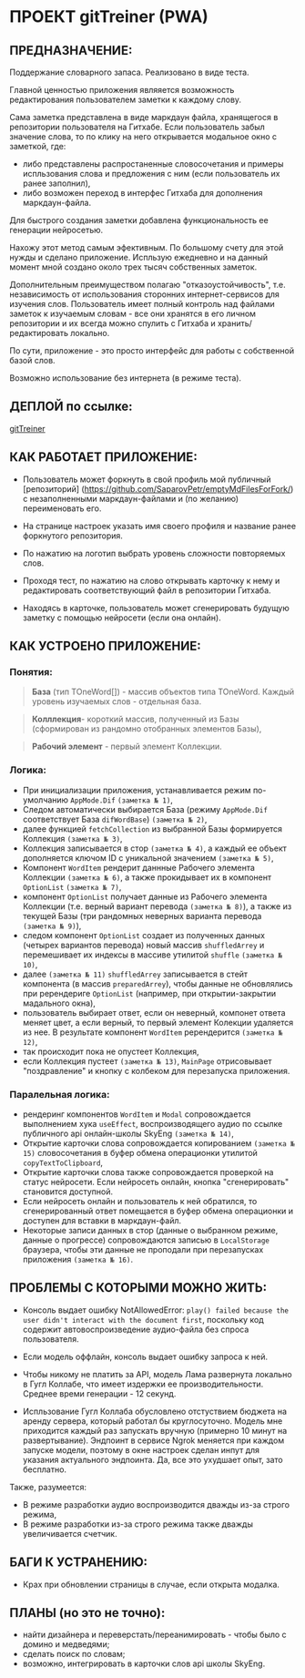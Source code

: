 # ПРОЕКТ gitTreiner (PWA)

## ПРЕДНАЗНАЧЕНИЕ:

Поддержание словарного запаса.
Реализовано в виде теста.

Главной ценностью приложения являяется возможность редактирования пользователем заметки к каждому слову.

Сама заметка представлена в виде маркдаун файла, хранящегося в репозитории пользователя на Гитхабе. Если пользователь забыл значение слова, то по клику на него открывается модальное окно с заметкой, где:

- либо представлены распростаненные словосочетания и примеры испльзования слова и предложения с ним (если пользователь их ранее заполнил),
- либо возможен переход в интерфес Гитхаба для дополнения маркдаун-файла.

Для быстрого создания заметки добавлена функциональность ее генерации нейросетью.

Нахожу этот метод самым эфективным. По большому счету для этой нужды и сделано приложение. Испльзую ежедневно и на данный момент мной создано около трех тысяч собственных заметок.

Дополнительным преимуществом полагаю "отказоустойчивость", т.е. независимость от использования сторонних интернет-сервисов для изучения слов. Пользователь имеет полный контроль над файлами заметок к изучаемым словам - все они хранятся в его личном репозитории и их всегда можно спулить с Гитхаба и хранить/редактировать локально.

По сути, приложение - это просто интерфейс для работы с собственной базой слов.

Возможно использование без интернета (в режиме теста).

## ДЕПЛОЙ по ссылке:

[gitTreiner](https://saparovpetr.github.io/gitTreiner/)

## КАК РАБОТАЕТ ПРИЛОЖЕНИЕ:

- Пользователь может форкнуть в свой профиль мой публичный [репозиторий] (https://github.com/SaparovPetr/emptyMdFilesForFork/) с незаполненными маркдаун-файлами и (по желанию) переименовать его.

- На странице настроек указать имя своего профиля и название ранее форкнутого репозитория.

- По нажатию на логотип выбрать уровень сложности повторяемых слов.

- Проходя тест, по нажатию на слово открывать карточку к нему и редактировать соответствующий файл в репозитории Гитхаба.

- Находясь в карточке, пользователь может сгенерировать будущую заметку с помощью нейросети (если она онлайн).

## КАК УСТРОЕНО ПРИЛОЖЕНИЕ:

### Понятия:

> **База** (тип TOneWord[]) - массив объектов типа TOneWord. Каждый уровень изучаемых слов - отдельная база.

> **Колллекция**- короткий массив, полученный из Базы (сформирован из рандомно отобранных элементов Базы),

> **Рабочий элемент** - первый элемент Коллекции.

### Логика:

- При инициализации приложения, устанавливается режим по-умолчанию `AppMode.Dif` `(заметка № 1)`,
- Следом автоматически выбирается База (режиму `AppMode.Dif` соответствует База `difWordBase`) `(заметка № 2)`,
- далее функцией `fetchCollection` из выбранной Базы формируется Коллекция `(заметка № 3)`,
- Коллекция записывается в стор `(заметка № 4)`, а каждый ее объект дополняется ключом ID с уникальной значением `(заметка № 5)`,
- Компонент `WordItem` рендерит даннные Рабочего элемента Коллекции `(заметка № 6)`, а также прокидывает их в компонент `OptionList` `(заметка № 7)`,
- компонент `OptionList` получает данные из Рабочего элемента Коллекции (т.е. верный вариант перевода `(заметка № 8)`), а также из текущей Базы (три рандомных неверных варианта перевода `(заметка № 9)`),
- следом компонент `OptionList` создает из полученных данных (четырех вариантов перевода) новый массив `shuffledArrey` и перемешивает их индексы в массиве утилитой `shuffle` `(заметка № 10)`,
- далее `(заметка № 11)` `shuffledArrey` записывается в стейт компонента (в массив `preparedArrey`), чтобы данные не обновлялись при ререндериге `OptionList` (например, при открытии-закрытии мадального окна),
- пользователь выбирает ответ, если он неверный, компонет ответа меняет цвет, а если верный, то первый элемент Колекции удаляется из нее. В результате компонент `WordItem` ререндерится `(заметка № 12)`,
- так происходит пока не опустеет Коллекция,
- если Коллекция пустеет `(заметка № 13)`, `MainPage` отрисовывает "поздравление" и кнопку с колбеком для перезапуска приложения.

### Паралельная логика:

- рендеринг компонентов `WordItem` и `Modal` сопровождается выполнением хука `useEffect`, воспроизводящего аудио по ссылке публичного api онлайн-школы SkyEng `(заметка № 14)`,
- Открытие карточки слова сопровождается копированием `(заметка № 15)` словосочетания в буфер обмена операционки утилитой `copyTextToClipboard`,
- Открытие карточки слова также сопровождается проверкой на статус нейросети. Если нейросеть онлайн, кнопка "сгенерировать" становится доступной.
- Если нейросеть онлайн и пользователь к ней обратился, то сгенерированный ответ помещается в буфер обмена операционки и доступен для вставки в маркдаун-файл.
- Некоторые записи данных в стор (данные о выбранном режиме, данные о прогрессе) сопровождаются записью в `LocalStorage` браузера, чтобы эти данные не проподали при перезапусках приложения `(заметка № 16)`.

## ПРОБЛЕМЫ С КОТОРЫМИ МОЖНО ЖИТЬ:

- Консоль выдает ошибку NotAllowedError: `play() failed because the user didn't interact with the document first`, поскольку код содержит автовоспроизведение аудио-файла без спроса пользователя.

- Если модель оффлайн, консоль выдает ошибку запроса к ней.

- Чтобы никому не платить за API, модель Лама развернута локально в Гугл Коллабе, что имеет издержки ее производительности. Среднее времи генерации - 12 секунд.

- Испльзование Гугл Коллаба обусловлено отстуствием бюджета на аренду сервера, который работал бы круглосуточно. Модель мне приходится каждый раз запускать вручную (примерно 10 минут на развертывание). Эндпоинт в сервисе Ngrok меняется при каждом запуске модели, поэтому в окне настроек сделан инпут для указания актуального эндпоинта. Да, все это ухудшает опыт, зато бесплатно.

Также, разумеется:

- В режиме разработки аудио воспроизводится дважды из-за строго режима,
- В режиме разработки из-за строго режима также дважды увеличивается счетчик.

## БАГИ К УСТРАНЕНИЮ:

- Крах при обновлении страницы в случае, если открыта модалка.

## ПЛАНЫ (но это не точно):

- найти дизайнера и переверстать/переанимировать - чтобы было с домино и медведями;
- сделать поиск по словам;
- возможно, интегрировать в карточки слов api школы SkyEng.

